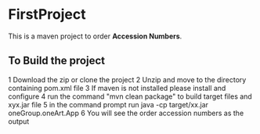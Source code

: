 # FirstProject
This is a maven project to order **Accession Numbers**. 

## To Build the project
1 Download the zip or clone the project
2 Unzip and move to the directory containing pom.xml file
3 If maven is not installed please install and configure
4 run the command "mvn clean package" to build target files and xyx.jar file
5 in the command prompt run java -cp target/xx.jar oneGroup.oneArt.App <accesion numbers>
6 You will see the order accession numbers as the output
